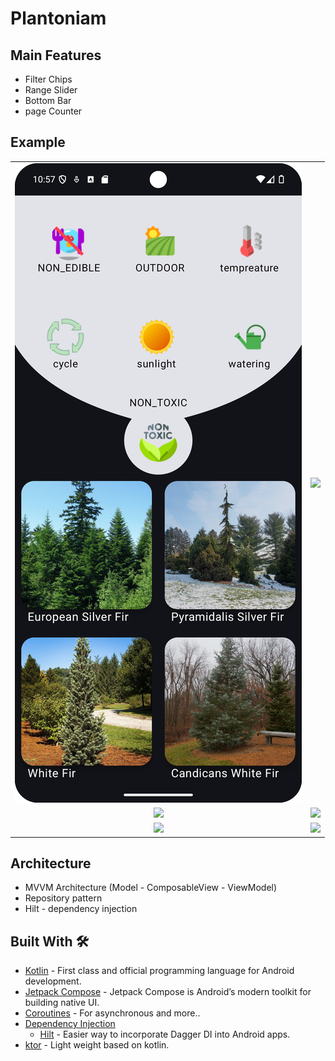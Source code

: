 ﻿# Plantoniam

   ## Main Features
   - Filter Chips
   - Range Slider
   - Bottom Bar
   - page Counter

   ## Example
   |                                            |                                               |
   |:------------------------------------------:|:----------------------------------------------|
   |  ![](app/src/main/res/drawable/homescreen.png)  | ![](src/main/resources/Sovrikconnect.png)     |
   | ![](src/main/resources/Bhargavconnect.png) | ![](src/main/resources/vivekmessage.png)      |
   | ![](src/main/resources/sovrikmessage.png)  | ![](src/main/resources/bhargavdisconnect.png) |

 ## Architecture 
  - MVVM Architecture (Model - ComposableView - ViewModel)
  - Repository pattern
  - Hilt - dependency injection

## Built With 🛠
- [Kotlin](https://kotlinlang.org/) - First class and official programming language for Android development.
- [Jetpack Compose](https://developer.android.com/jetpack/compose) - Jetpack Compose is Android’s modern toolkit for building native UI.
- [Coroutines](https://kotlinlang.org/docs/reference/coroutines-overview.html) - For asynchronous and more..
- [Dependency Injection](https://developer.android.com/training/dependency-injection)
  - [Hilt](https://dagger.dev/hilt) - Easier way to incorporate Dagger DI into Android apps.
- [ktor](https://ktor.io/docs/client-engines.html) - Light weight based on kotlin.

